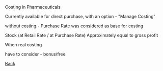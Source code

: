 Costing in Pharmaceuticals

Currently available for direct purchase, with an option - "Manage Costing"

without costing - Purchase Rate was considered as base for costing

Stock (at Retail Rate / at Purchase Rate)
Approximately equal to gross profit

When real costing

have to consider - bonus/free





[Back](https://github.com/hmislk/hmis/wiki/Pharmaceutical-Logistics)